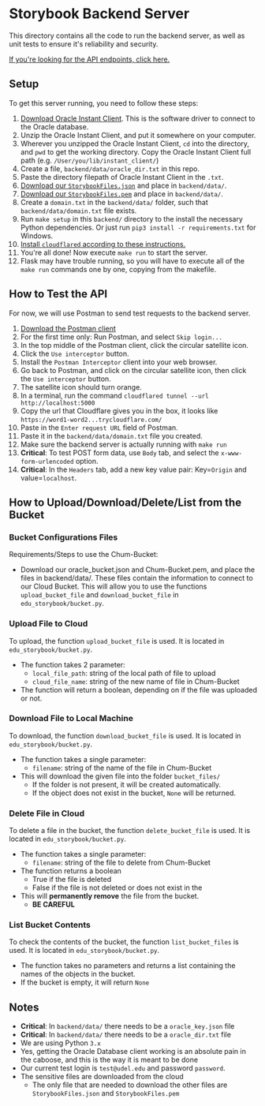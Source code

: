 # Storybook Backend Server

This directory contains all the code to run the backend server, as well as unit
tests to ensure it's reliability and security.

[If you're looking for the API endpoints, click here.](api.md)

## Setup

To get this server running, you need to follow these steps:

 1. [Download Oracle Instant Client](https://www.oracle.com/database/technologies/instant-client/downloads.html).  This is the software driver to connect to the Oracle database.
 2. Unzip the Oracle Instant Client, and put it somewhere on your computer.
 3. Wherever you unzipped the Oracle Instant Client, `cd` into the directory, and `pwd` to get the working directory.  Copy the Oracle Instant Client full path (e.g. `/User/you/lib/instant_client/`)
 4. Create a file, `backend/data/oracle_dir.txt` in this repo.
 5. Paste the directory filepath of Oracle Instant Client in the `.txt`.
 6. [Download our `StorybookFiles.json`](https://drive.google.com/file/d/1HVrLbauaq_3jEqMXVs9yUFw0UIGSiPDP/view?usp=sharing) and place in `backend/data/`.
 7. [Download our `StorybookFiles.pem`](https://drive.google.com/file/d/14r0GyoITrOjcbVH_RaezkB8TL7gzBTfR/view?usp=sharing) and place in `backend/data/`.
 8. Create a `domain.txt` in the `backend/data/` folder, such that `backend/data/domain.txt` file exists.
 9. Run `make setup` in this `backend/` directory to the install the necessary Python dependencies.  Or just run `pip3 install -r requirements.txt` for Windows.
 10. [Install `cloudflared` according to these instructions.](https://developers.cloudflare.com/cloudflare-one/connections/connect-apps/install-and-setup/installation)
 11. You're all done!  Now execute `make run` to start the server.
 12. Flask may have trouble running, so you will have to execute all of the `make run` commands one by one, copying from the makefile.

## How to Test the API

For now, we will use Postman to send test requests to the backend server.

 1. [Download the Postman client](https://www.postman.com/downloads/)
 2. For the first time only: Run Postman, and select `Skip login...`
 3. In the top middle of the Postman client, click the circular satellite icon.
 4. Click the `Use interceptor` button.
 5. Install the `Postman Interceptor` client into your web browser.
 6. Go back to Postman, and click on the circular satellite icon, then click the `Use interceptor` button.
 7. The satellite icon should turn orange.
 8.  In a terminal, run the command `cloudflared tunnel --url http://localhost:5000`
 9.  Copy the url that Cloudflare gives you in the box, it looks like `https://word1-word2...trycloudflare.com/`
 10. Paste in the `Enter request URL` field of Postman.
 11. Paste it in the `backend/data/domain.txt` file you created.
 12. Make sure the backend server is actually running with `make run`
 13. **Critical**: To test POST form data, use `Body` tab, and select the `x-www-form-urlencoded` option.
 14. **Critical**: In the `Headers` tab, add a new key value pair: Key=`Origin` and value=`localhost`.

## How to Upload/Download/Delete/List from the Bucket

### Bucket Configurations Files

Requirements/Steps to use the Chum-Bucket:
 - Download our oracle_bucket.json and Chum-Bucket.pem, and place the files in backend/data/. These files contain the information to connect to our Cloud Bucket. This will allow you to use the functions `upload_bucket_file` and `download_bucket_file` in `edu_storybook/bucket.py`.
 
### Upload File to Cloud
 
To upload, the function `upload_bucket_file` is used. It is located in `edu_storybook/bucket.py`.

 - The function takes 2 parameter:
   - `local_file_path`: string of the local path of file to upload 
   - `cloud_file_name`: string of the new name of file in Chum-Bucket
 - The function will return a boolean, depending on if the file was uploaded or not.

### Download File to Local Machine

To download, the function `download_bucket_file` is used. It is located in `edu_storybook/bucket.py`.

 - The function takes a single parameter:
   - `filename`: string of the name of the file in Chum-Bucket
 - This will download the given file into the folder `bucket_files/`
   - If the folder is not present, it will be created automatically.
   - If the object does not exist in the bucket, `None` will be returned.

### Delete File in Cloud

To delete a file in the bucket, the function `delete_bucket_file` is used. It is located in `edu_storybook/bucket.py`.

 - The function takes a single parameter:
   - `filename`: string of the file to delete from Chum-Bucket
 - The function returns a boolean
   - True if the file is deleted
   - False if the file is not deleted or does not exist in the
 - This will **permanently remove** the file from the bucket.
   - **BE CAREFUL**


### List Bucket Contents

 To check the contents of the bucket, the function `list_bucket_files` is used. It is located in `edu_storybook/bucket.py`.

 - The function takes no parameters and returns a list containing the names of the objects in the bucket.
 - If the bucket is empty, it will return `None`

## Notes

 - **Critical**: In `backend/data/` there needs to be a `oracle_key.json` file
 - **Critical**: In `backend/data/` there needs to be a `oracle_dir.txt` file
 - We are using Python `3.x`
 - Yes, getting the Oracle Database client working is an absolute pain in the caboose, and this is the way it is meant to be done
 - Our current test login is `test@udel.edu` and password `password`.
 - The sensitive files are downloaded from the cloud
   - The only file that are needed to download the other files are `StorybookFiles.json` and `StorybookFiles.pem`